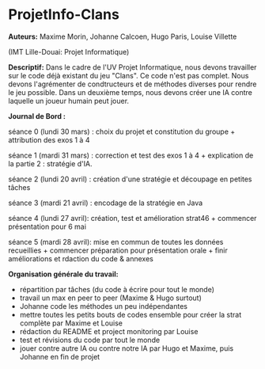 # ProjetInfo-Clans

**Auteurs:**
Maxime Morin,
Johanne Calcoen,
Hugo Paris,
Louise Villette

(IMT Lille-Douai: Projet Informatique)

**Descriptif:**
  Dans le cadre de l'UV Projet Informatique, nous devons travailler sur le code déjà existant du jeu "Clans". Ce code n'est pas complet. Nous devons l'agrémenter de condtructeurs et de méthodes diverses pour rendre le jeu possible.
  Dans un deuxième temps, nous devons créer une IA contre laquelle un joueur humain peut jouer.

**Journal de Bord :**


séance 0 (lundi 30 mars) : choix du projet et constitution du groupe + attribution des exos 1 à 4


séance 1 (mardi 31 mars) : correction et test des exos 1 à 4 + explication de la partie 2 : stratégie d'IA.


séance 2 (lundi 20 avril) : création d'une stratégie et découpage en petites tâches


séance 3 (mardi 21 avril) : encodage de la stratégie en Java


séance 4 (lundi 27 avril): création, test et amélioration strat46 + commencer présentation pour 6 mai


séance 5 (mardi 28 avril): mise en commun de toutes les données recueillies + commencer préparation pour présentation orale + finir améliorations et rdaction du code & annexes



**Organisation générale du travail:**
- répartition par tâches (du code à écrire pour tout le monde)
- travail un max en peer to peer (Maxime & Hugo surtout)
- Johanne code les méthodes un peu indépendantes
- mettre toutes les petits bouts de codes ensemble pour créer la strat complète par Maxime et Louise
- rédaction du README et project monitoring par Louise
- test et révisions du code par tout le monde
- jouer contre autre IA ou contre notre IA par Hugo et Maxime, puis Johanne en fin de projet

